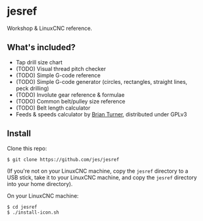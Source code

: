 # jesref

Workshop & LinuxCNC reference.

## What's included?

 - Tap drill size chart
 - (TODO) Visual thread pitch checker
 - (TODO) Simple G-code reference
 - (TODO) Simple G-code generator (circles, rectangles, straight lines, peck drilling)
 - (TODO) Involute gear reference & formulae
 - (TODO) Common belt/pulley size reference
 - (TODO) Belt length calculator
 - Feeds & speeds calculator by [Brian Turner](https://github.com/brturn/feeds-and-speeds), distributed under GPLv3

## Install

Clone this repo:

    $ git clone https://github.com/jes/jesref

(If you're not on your LinuxCNC machine, copy the `jesref` directory
to a USB stick, take it to your LinuxCNC machine, and copy the `jesref`
directory into your home directory).

On your LinuxCNC machine:

    $ cd jesref
    $ ./install-icon.sh
